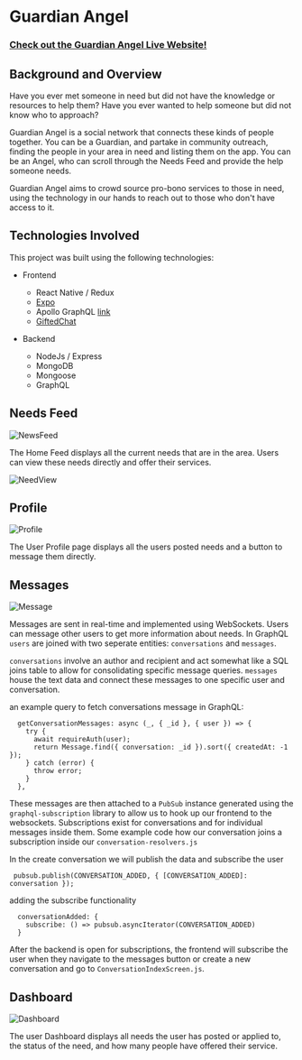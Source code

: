 # Guardian Angel

### [Check out the Guardian Angel Live Website!](http://guardian-angel.herokuapp.com)

## Background and Overview

Have you ever met someone in need but did not have the knowledge or resources to help them?
Have you ever wanted to help someone but did not know who to approach?

Guardian Angel is a social network that connects these kinds of people together.
You can be a Guardian, and partake in community outreach, finding the people in your area in need and listing them on the app.
You can be an Angel, who can scroll through the Needs Feed and provide the help someone needs.

Guardian Angel aims to crowd source pro-bono services to those in need, using the technology in our hands to reach out to those who don't have access to it.

## Technologies Involved

This project was built using the following technologies:
* Frontend
  * React Native / Redux
  * <a href="https://github.com/expo/expo">Expo</a>
  * Apollo GraphQL <a href="https://github.com/apollographql">link</a>
  * <a href="https://github.com/FaridSafi/react-native-gifted-chat">GiftedChat</a>

* Backend
  * NodeJs / Express
  * MongoDB
  * Mongoose
  * GraphQL

## Needs Feed

![NewsFeed](./docs/gifs/NewsFeed.gif)

The Home Feed displays all the current needs that are in the area. Users can view these needs directly and offer their services.

![NeedView](./docs/gifs/NeedView.gif)

## Profile

![Profile](./docs/gifs/Profile.gif)

The User Profile page displays all the users posted needs and a button to message them directly.

## Messages

![Message](./docs/gifs/Message.gif)

Messages are sent in real-time and implemented using WebSockets. Users can message other users to get more information about needs. In GraphQL `users` are joined with two seperate entities: `conversations` and `messages`.

`conversations` involve an author and recipient and act somewhat like a SQL joins table to allow for consolidating specific message queries. `messages` house the text data and connect these messages to one specific user and conversation.

an example query to fetch conversations message in GraphQL:
```
  getConversationMessages: async (_, { _id }, { user }) => {
    try {
      await requireAuth(user);
      return Message.find({ conversation: _id }).sort({ createdAt: -1 });
    } catch (error) {
      throw error;
    }
  },
 ```
 These messages are then attached to a `PubSub` instance generated using the `graphql-subscription` library to allow us to hook up our frontend to the websockets. Subscriptions exist for conversations and for individual messages inside them. Some example code how our conversation joins a subscription inside our 
`conversation-resolvers.js`

In the create conversation we will publish the data and subscribe the user
```
 pubsub.publish(CONVERSATION_ADDED, { [CONVERSATION_ADDED]: conversation });
```
adding the subscribe functionality 
```
  conversationAdded: {
    subscribe: () => pubsub.asyncIterator(CONVERSATION_ADDED)
  }
```

 After the backend is open for subscriptions, the frontend will subscribe the user when they navigate to the messages button or create a new conversation and go to `ConversationIndexScreen.js`.
 

## Dashboard

![Dashboard](./docs/gifs/Dashboard.gif)

The user Dashboard displays all needs the user has posted or applied to, the status of the need, and how many people have offered their service.

